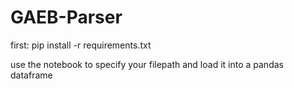 # GAEB-Parser

first: 
pip install -r requirements.txt

use the notebook to specify your filepath and load it into a pandas dataframe
